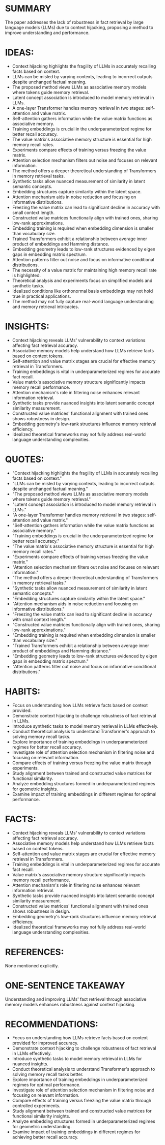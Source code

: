 # SUMMARY

The paper addresses the lack of robustness in fact retrieval by large language models (LLMs) due to context hijacking, proposing a method to improve understanding and performance.

# IDEAS:

- Context hijacking highlights the fragility of LLMs in accurately recalling facts based on context.
- LLMs can be misled by varying contexts, leading to incorrect outputs despite unchanged factual meaning.
- The proposed method views LLMs as associative memory models where tokens guide memory retrieval.
- Latent concept association is introduced to model memory retrieval in LLMs.
- A one-layer Transformer handles memory retrieval in two stages: self-attention and value matrix.
- Self-attention gathers information while the value matrix functions as associative memory.
- Training embeddings is crucial in the underparameterized regime for better recall accuracy.
- The value matrix's associative memory structure is essential for high memory recall rates.
- Experiments compare effects of training versus freezing the value matrix.
- Attention selection mechanism filters out noise and focuses on relevant information.
- The method offers a deeper theoretical understanding of Transformers in memory retrieval tasks.
- Synthetic tasks allow nuanced measurement of similarity in latent semantic concepts.
- Embedding structures capture similarity within the latent space.
- Attention mechanism aids in noise reduction and focusing on informative distributions.
- Freezing the value matrix can lead to significant decline in accuracy with small context length.
- Constructed value matrices functionally align with trained ones, sharing low-rank approximations.
- Embedding training is required when embedding dimension is smaller than vocabulary size.
- Trained Transformers exhibit a relationship between average inner product of embeddings and Hamming distance.
- Embedding geometry leads to low-rank structures evidenced by eigen gaps in embedding matrix spectrum.
- Attention patterns filter out noise and focus on informative conditional distributions.
- The necessity of a value matrix for maintaining high memory recall rate is highlighted.
- Theoretical analysis and experiments focus on simplified models and synthetic tasks.
- Idealized conditions like orthonormal basis embeddings may not hold true in practical applications.
- The method may not fully capture real-world language understanding and memory retrieval intricacies.

# INSIGHTS:

- Context hijacking reveals LLMs' vulnerability to context variations affecting fact retrieval accuracy.
- Associative memory models help understand how LLMs retrieve facts based on context tokens.
- Self-attention and value matrix stages are crucial for effective memory retrieval in Transformers.
- Training embeddings is vital in underparameterized regimes for accurate fact recall.
- Value matrix's associative memory structure significantly impacts memory recall performance.
- Attention mechanism's role in filtering noise enhances relevant information retrieval.
- Synthetic tasks provide nuanced insights into latent semantic concept similarity measurement.
- Constructed value matrices' functional alignment with trained ones shows robustness in design.
- Embedding geometry's low-rank structures influence memory retrieval efficiency.
- Idealized theoretical frameworks may not fully address real-world language understanding complexities.

# QUOTES:

- "Context hijacking highlights the fragility of LLMs in accurately recalling facts based on context."
- "LLMs can be misled by varying contexts, leading to incorrect outputs despite unchanged factual meaning."
- "The proposed method views LLMs as associative memory models where tokens guide memory retrieval."
- "Latent concept association is introduced to model memory retrieval in LLMs."
- "A one-layer Transformer handles memory retrieval in two stages: self-attention and value matrix."
- "Self-attention gathers information while the value matrix functions as associative memory."
- "Training embeddings is crucial in the underparameterized regime for better recall accuracy."
- "The value matrix's associative memory structure is essential for high memory recall rates."
- "Experiments compare effects of training versus freezing the value matrix."
- "Attention selection mechanism filters out noise and focuses on relevant information."
- "The method offers a deeper theoretical understanding of Transformers in memory retrieval tasks."
- "Synthetic tasks allow nuanced measurement of similarity in latent semantic concepts."
- "Embedding structures capture similarity within the latent space."
- "Attention mechanism aids in noise reduction and focusing on informative distributions."
- "Freezing the value matrix can lead to significant decline in accuracy with small context length."
- "Constructed value matrices functionally align with trained ones, sharing low-rank approximations."
- "Embedding training is required when embedding dimension is smaller than vocabulary size."
- "Trained Transformers exhibit a relationship between average inner product of embeddings and Hamming distance."
- "Embedding geometry leads to low-rank structures evidenced by eigen gaps in embedding matrix spectrum."
- "Attention patterns filter out noise and focus on informative conditional distributions."

# HABITS:

- Focus on understanding how LLMs retrieve facts based on context provided.
- Demonstrate context hijacking to challenge robustness of fact retrieval in LLMs.
- Introduce synthetic tasks to model memory retrieval in LLMs effectively.
- Conduct theoretical analysis to understand Transformer's approach to solving memory recall tasks.
- Explore importance of training embeddings in underparameterized regimes for better recall accuracy.
- Investigate role of attention selection mechanism in filtering noise and focusing on relevant information.
- Compare effects of training versus freezing the value matrix through experiments.
- Study alignment between trained and constructed value matrices for functional similarity.
- Analyze embedding structures formed in underparameterized regimes for geometric insights.
- Examine impact of training embeddings in different regimes for optimal performance.

# FACTS:

- Context hijacking reveals LLMs' vulnerability to context variations affecting fact retrieval accuracy.
- Associative memory models help understand how LLMs retrieve facts based on context tokens.
- Self-attention and value matrix stages are crucial for effective memory retrieval in Transformers.
- Training embeddings is vital in underparameterized regimes for accurate fact recall.
- Value matrix's associative memory structure significantly impacts memory recall performance.
- Attention mechanism's role in filtering noise enhances relevant information retrieval.
- Synthetic tasks provide nuanced insights into latent semantic concept similarity measurement.
- Constructed value matrices' functional alignment with trained ones shows robustness in design.
- Embedding geometry's low-rank structures influence memory retrieval efficiency.
- Idealized theoretical frameworks may not fully address real-world language understanding complexities.

# REFERENCES:

None mentioned explicitly.

# ONE-SENTENCE TAKEAWAY

Understanding and improving LLMs' fact retrieval through associative memory models enhances robustness against context hijacking.

# RECOMMENDATIONS:

- Focus on understanding how LLMs retrieve facts based on context provided for improved accuracy.
- Demonstrate context hijacking to challenge robustness of fact retrieval in LLMs effectively.
- Introduce synthetic tasks to model memory retrieval in LLMs for nuanced insights.
- Conduct theoretical analysis to understand Transformer's approach to solving memory recall tasks better.
- Explore importance of training embeddings in underparameterized regimes for optimal performance.
- Investigate role of attention selection mechanism in filtering noise and focusing on relevant information.
- Compare effects of training versus freezing the value matrix through controlled experiments.
- Study alignment between trained and constructed value matrices for functional similarity insights.
- Analyze embedding structures formed in underparameterized regimes for geometric understanding.
- Examine impact of training embeddings in different regimes for achieving better recall accuracy.